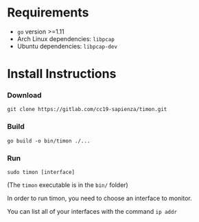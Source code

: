 # Requirements

* `go` version >=1.11
* Arch Linux dependencies: `libpcap`
* Ubuntu dependencies: `libpcap-dev`

# Install Instructions

### Download
`git clone https://gitlab.com/cc19-sapienza/timon.git`

### Build
`go build -o bin/timon ./...`

### Run
`sudo timon [interface]`

(The `timon` executable is in the `bin/` folder)

In order to run timon, you need to choose an interface to monitor.

You can list all of your interfaces with the command `ip addr`